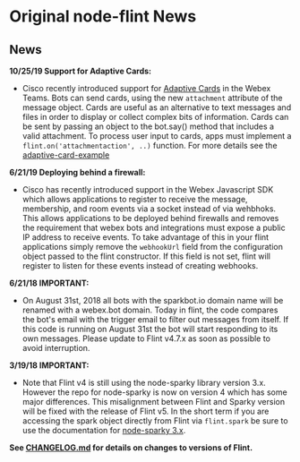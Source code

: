 
# Original node-flint News

## News

**10/25/19 Support for Adaptive Cards:**

* Cisco recently introduced support for [Adaptive Cards](https://developer.webex.com/docs/api/guides/cards/) in the Webex Teams.   Bots can send cards, using the new `attachment` attribute of the message object. Cards are useful as an alternative to text messages and files in order to display or collect complex bits of information. Cards can be sent by passing an object to the bot.say() method that includes a valid attachment.   To process user input to cards, apps must implement a `flint.on('attachmentaction', ..)` function.   For more details see the [adaptive-card-example](./adaptive-card-example.md)

**6/21/19 Deploying behind a firewall:**

* Cisco has recently introduced support in the Webex Javascript SDK which allows applications to register to receive the message, membership, and room events via a socket instead of via wehbhoks.   This allows applications to be deployed behind firewalls and removes the requirement that webex bots and integrations must expose a public IP address to receive events.   To take advantage of this in your flint applications simply remove the `webhookUrl` field from the configuration object passed to the flint constructor.   If this field is not set, flint will register to listen for these events instead of creating webhooks.

**6/21/18 IMPORTANT:**

* On August 31st, 2018 all bots with the sparkbot.io domain name will be
  renamed with a webex.bot domain. Today in flint, the code compares the bot's
  email with the trigger email to filter out messages from itself. If this code
  is running on August 31st the bot will start responding to its own messages.
  Please update to Flint v4.7.x as soon as possible to avoid interruption. 

**3/19/18 IMPORTANT:**

* Note that Flint v4 is still using the node-sparky library version 3.x.
  However the repo for node-sparky is now on version 4 which has some major
  differences. This misalignment between Flint and Sparky version
  will be fixed with the release of Flint v5. In the
  short term if you are accessing the spark object directly from Flint via
  `flint.spark` be sure to use the documentation for [node-sparky 3.x](https://github.com/flint-bot/sparky/tree/v3).   

**See [CHANGELOG.md](/CHANGELOG.md) for details on changes to versions of Flint.**

